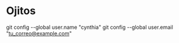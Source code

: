 # Ojitos
git config --global user.name "cynthia"
git config --global user.email "tu_correo@example.com"
